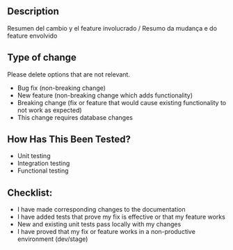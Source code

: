 ## Description

Resumen del cambio y el feature involucrado / Resumo da mudança e do feature envolvido


## Type of change

Please delete options that are not relevant.

- Bug fix (non-breaking change)
- New feature (non-breaking change which adds functionality)
- Breaking change (fix or feature that would cause existing functionality to not work as expected)
- This change requires database changes

## How Has This Been Tested?

- Unit testing
- Integration testing
- Functional testing

## Checklist:

- I have made corresponding changes to the documentation
- I have added tests that prove my fix is effective or that my feature works
- New and existing unit tests pass locally with my changes
- I have proved that my fix or feature works in a non-productive environment (dev/stage)
